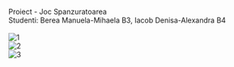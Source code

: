 Proiect - Joc Spanzuratoarea </br>
Studenti: Berea Manuela-Mihaela B3, Iacob Denisa-Alexandra B4 </br> </br>
![1](https://user-images.githubusercontent.com/77302093/171934900-5f58a3b6-82a6-4a3b-8f76-bed8868e485c.png) </br>
![2](https://user-images.githubusercontent.com/77302093/171935096-088cae88-5173-42ab-b824-c758244e370d.png) </br>
![3](https://user-images.githubusercontent.com/77302093/171935140-c2b57562-1368-4d3c-96b2-3399cb19221d.png)

